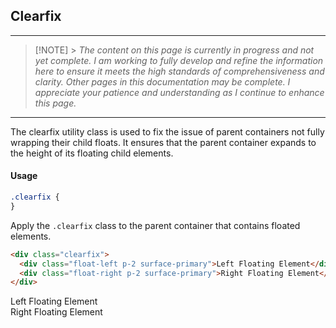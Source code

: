 ## Clearfix

---

> [!NOTE] > _The content on this page is currently in progress and not yet complete. I am working to fully develop and refine the information here to ensure it meets the high standards of comprehensiveness and clarity. Other pages in this documentation may be complete. I appreciate your patience and understanding as I continue to enhance this page._

---

The clearfix utility class is used to fix the issue of parent containers not fully wrapping their child floats. It ensures that the parent container expands to the height of its floating child elements.

#### Usage

```scss
.clearfix {
}
```

Apply the `.clearfix` class to the parent container that contains floated elements.

```html
<div class="clearfix">
  <div class="float-left p-2 surface-primary">Left Floating Element</div>
  <div class="float-right p-2 surface-primary">Right Floating Element</div>
</div>
```

<div class="component-preview d-block">
    <div class="clearfix">
        <div class="float-left p-2 surface-primary">Left Floating Element</div>
        <div class="float-right p-2 surface-primary">Right Floating Element</div>
    </div>
</div>
